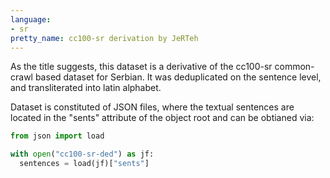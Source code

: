 ```yaml
---
language:
- sr
pretty_name: cc100-sr derivation by JeRTeh
---
```


As the title suggests, this dataset is a derivative of the cc100-sr common-crawl based dataset for Serbian. 
It was deduplicated on the sentence level, and transliterated into latin alphabet.

Dataset is constituted of JSON files, where the textual sentences are located in the "sents" attribute of the object root and can be obtianed via:

```python
from json import load

with open("cc100-sr-ded") as jf:
  sentences = load(jf)["sents"]
```